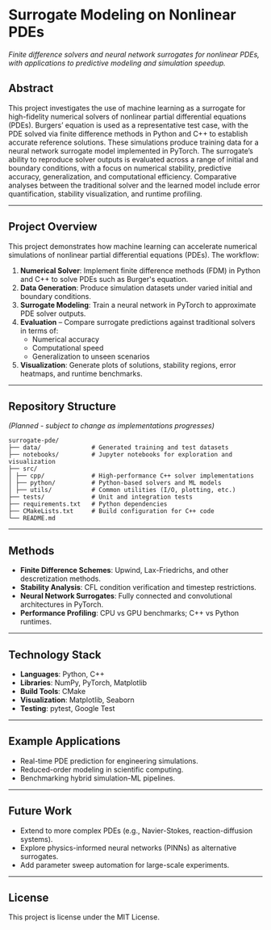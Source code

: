 # Surrogate Modeling on Nonlinear PDEs

*Finite difference solvers and neural network surrogates for nonlinear PDEs, with applications to predictive modeling and simulation speedup.*

## Abstract

This project investigates the use of machine learning as a surrogate for high-fidelity numerical solvers of nonlinear partial differential equations (PDEs). Burgers’ equation is used as a representative test case, with the PDE solved via finite difference methods in Python and C++ to establish accurate reference solutions. These simulations produce training data for a neural network surrogate model implemented in PyTorch. The surrogate’s ability to reproduce solver outputs is evaluated across a range of initial and boundary conditions, with a focus on numerical stability, predictive accuracy, generalization, and computational efficiency. Comparative analyses between the traditional solver and the learned model include error quantification, stability visualization, and runtime profiling.

---

## Project Overview

This project demonstrates how machine learning can accelerate numerical simulations of nonlinear partial differential equations (PDEs). The workflow:

1. **Numerical Solver**: Implement finite difference methods (FDM) in Python and C++ to solve PDEs such as Burger's equation.
2. **Data Generation**: Produce simulation datasets under varied initial and boundary conditions.
3. **Surrogate Modeling**: Train a neural network in PyTorch to approximate PDE solver outputs.
4. **Evaluation** – Compare surrogate predictions against traditional solvers in terms of:
   - Numerical accuracy
   - Computational speed
   - Generalization to unseen scenarios
5. **Visualization**: Generate plots of solutions, stability regions, error heatmaps, and runtime benchmarks.

---

## Repository Structure

*(Planned - subject to change as implementations progresses)*

```text
surrogate-pde/
├── data/              # Generated training and test datasets
├── notebooks/         # Jupyter notebooks for exploration and visualization
├── src/
│ ├── cpp/             # High-performance C++ solver implementations
│ ├── python/          # Python-based solvers and ML models
│ ├── utils/           # Common utilities (I/O, plotting, etc.)
├── tests/             # Unit and integration tests
├── requirements.txt   # Python dependencies
├── CMakeLists.txt     # Build configuration for C++ code
└── README.md
```

---

## Methods

- **Finite Difference Schemes**: Upwind, Lax-Friedrichs, and other descretization methods.
- **Stability Analysis**: CFL condition verification and timestep restrictions.
- **Neural Network Surrogates**: Fully connected and convolutional architectures in PyTorch.
- **Performance Profiling**: CPU vs GPU benchmarks; C++ vs Python runtimes.

---

## Technology Stack

- **Languages**: Python, C++
- **Libraries**: NumPy, PyTorch, Matplotlib
- **Build Tools**: CMake
- **Visualization**: Matplotlib, Seaborn
- **Testing**: pytest, Google Test

---

## Example Applications

- Real-time PDE prediction for engineering simulations.
- Reduced-order modeling in scientific computing.
- Benchmarking hybrid simulation-ML pipelines.

---

## Future Work

- Extend to more complex PDEs (e.g., Navier-Stokes, reaction-diffusion systems).
- Explore physics-informed neural networks (PINNs) as alternative surrogates.
- Add parameter sweep automation for large-scale experiments.

---

## License 

This project is license under the MIT License.











